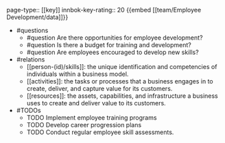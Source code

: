 page-type:: [[key]]
innbok-key-rating:: 20
{{embed [[team/Employee Development/data]]}}
- #questions
  - #question Are there opportunities for employee development?
  - #question Is there a budget for training and development?
  - #question Are employees encouraged to develop new skills?
- #relations
  - [[person-(id)/skills]]: the unique identification and competencies of individuals within a business model.
  - [[activities]]: the tasks or processes that a business engages in to create, deliver, and capture value for its customers.
  - [[resources]]: the assets, capabilities, and infrastructure a business uses to create and deliver value to its customers.
- #TODOs
  - TODO Implement employee training programs
  - TODO  Develop career progression plans
  - TODO  Conduct regular employee skill assessments.



